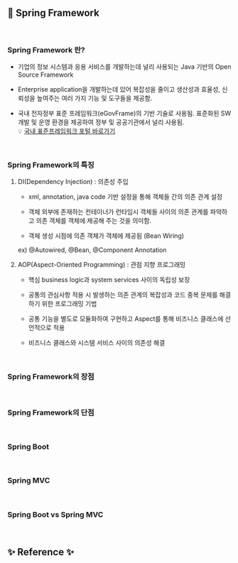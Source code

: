 ## 📌 Spring Framework


<br>


### Spring Framework 란?

- 기업의 정보 시스템과 응용 서비스를 개발하는데 널리 사용되는 Java 기반의 Open Source Framework

- Enterprise application을 개발하는데 있어 복잡성을 줄이고 생산성과 효율성, 신뢰성을 높여주는 여러 가지 기능 및 도구들을 제공함.

- 국내 전자정부 표준 프레임워크(eGovFrame)의 기반 기술로 사용됨. 표준화된 SW 개발 및 운영 환경을 제공하여 정부 및 공공기관에서 널리 사용됨.   
  💡 [국내 표준프레임워크 포털 바로가기](https://www.egovframe.go.kr/home/main.do)


<br>


### Spring Framework의 특징

1. DI(Dependency Injection) : 의존성 주입

    - xml, annotation, java code 기반 설정을 통해 객체들 간의 의존 관계 설정
    
    - 객체 외부에 존재하는 컨테이너가 런타임시 객체들 사이의 의존 관계를 파악하고 의존 객체를 객체에 제공해 주는 것을 의미함.
    
    - 객체 생성 시점에 의존 객체가 객체에 제공됨 (Bean Wiring)

    ex) @Autowired, @Bean, @Component Annotation


2. AOP(Aspect-Oriented Programming) : 관점 지향 프로그래밍

    - 핵심 business logic과 system services 사이의 독립성 보장
    
    - 공통의 관심사항 적용 시 발생하는 의존 관계의 복잡성과 코드 중복 문제를 해결하기 위한 프로그래밍 기법
    
    - 공통 기능을 별도로 모듈화하여 구현하고 Aspect를 통해 비즈니스 클래스에 선언적으로 적용
    
    - 비즈니스 클래스와 시스템 서비스 사이의 의존성 해결


<br>


### Spring Framework의 장점


<br>


### Spring Framework의 단점


<br>


### Spring Boot


<br>


### Spring MVC


<br>


### Spring Boot vs Spring MVC


<br>


## ✨ Reference ✨